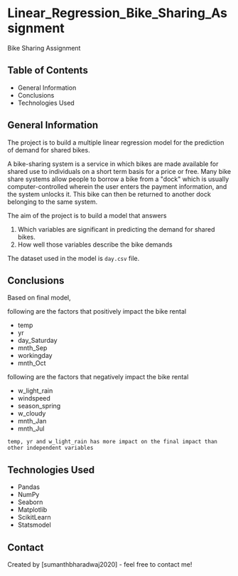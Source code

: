 # Linear_Regression_Bike_Sharing_Assignment
Bike Sharing Assignment

## Table of Contents
* General Information
* Conclusions
* Technologies Used

## General Information
The project is to build a multiple linear regression model for the prediction of demand for shared bikes.

A bike-sharing system is a service in which bikes are made available for shared use to individuals on a short term basis for a price or free. Many bike share systems allow people to borrow a bike from a "dock" which is usually computer-controlled wherein the user enters the payment information, and the system unlocks it. This bike can then be returned to another dock belonging to the same system.

The aim of the project is to build a model that answers 
1. Which variables are significant in predicting the demand for shared bikes.
2. How well those variables describe the bike demands

The dataset used in the model is `day.csv` file.

## Conclusions
Based on final model, 

following are the factors that positively impact the bike rental
* temp
* yr             
* day_Saturday
* mnth_Sep
* workingday
* mnth_Oct

following are the factors that negatively impact the bike rental
* w_light_rain
* windspeed
* season_spring
* w_cloudy
* mnth_Jan
* mnth_Jul

`temp, yr and w_light_rain has more impact on the final impact than other independent variables`

## Technologies Used
* Pandas
* NumPy
* Seaborn
* Matplotlib
* ScikitLearn
* Statsmodel

## Contact
Created by [sumanthbharadwaj2020] - feel free to contact me!

